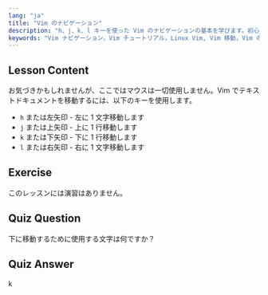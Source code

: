 ```yaml
---
lang: "ja"
title: "Vim のナビゲーション"
description: "h、j、k、l キーを使った Vim のナビゲーションの基本を学びます。初心者向けの Vim の基本的な動きを理解し、Linux コマンドラインスキルを向上させます。"
keywords: "Vim ナビゲーション，Vim チュートリアル，Linux Vim, Vim 移動，Vim の基本，初心者 Vim, Linux テキストエディタ，Vim ガイド"
---
```


## Lesson Content

お気づきかもしれませんが、ここではマウスは一切使用しません。Vim でテキストドキュメントを移動するには、以下のキーを使用します。

- `h` または左矢印 - 左に 1 文字移動します
- `j` または上矢印 - 上に 1 行移動します
- `k` または下矢印 - 下に 1 行移動します
- `l` または右矢印 - 右に 1 文字移動します

## Exercise

このレッスンには演習はありません。

## Quiz Question

下に移動するために使用する文字は何ですか？

## Quiz Answer

k
